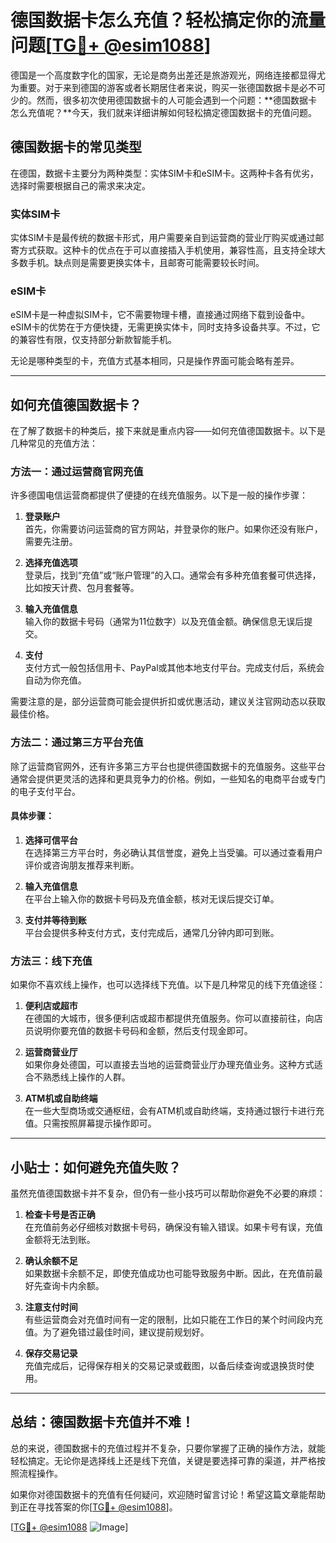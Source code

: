 # 德国数据卡怎么充值？轻松搞定你的流量问题[[TG💪+ @esim1088](https://t.me/s/esim1088)]

德国是一个高度数字化的国家，无论是商务出差还是旅游观光，网络连接都显得尤为重要。对于来到德国的游客或者长期居住者来说，购买一张德国数据卡是必不可少的。然而，很多初次使用德国数据卡的人可能会遇到一个问题：**德国数据卡怎么充值呢？**今天，我们就来详细讲解如何轻松搞定德国数据卡的充值问题。

## 德国数据卡的常见类型

在德国，数据卡主要分为两种类型：实体SIM卡和eSIM卡。这两种卡各有优劣，选择时需要根据自己的需求来决定。

### 实体SIM卡

实体SIM卡是最传统的数据卡形式，用户需要亲自到运营商的营业厅购买或通过邮寄方式获取。这种卡的优点在于可以直接插入手机使用，兼容性高，且支持全球大多数手机。缺点则是需要更换实体卡，且邮寄可能需要较长时间。

### eSIM卡

eSIM卡是一种虚拟SIM卡，它不需要物理卡槽，直接通过网络下载到设备中。eSIM卡的优势在于方便快捷，无需更换实体卡，同时支持多设备共享。不过，它的兼容性有限，仅支持部分新款智能手机。

无论是哪种类型的卡，充值方式基本相同，只是操作界面可能会略有差异。

---

## 如何充值德国数据卡？

在了解了数据卡的种类后，接下来就是重点内容——如何充值德国数据卡。以下是几种常见的充值方法：

### 方法一：通过运营商官网充值

许多德国电信运营商都提供了便捷的在线充值服务。以下是一般的操作步骤：

1. **登录账户**  
   首先，你需要访问运营商的官方网站，并登录你的账户。如果你还没有账户，需要先注册。

2. **选择充值选项**  
   登录后，找到“充值”或“账户管理”的入口。通常会有多种充值套餐可供选择，比如按天计费、包月套餐等。

3. **输入充值信息**  
   输入你的数据卡号码（通常为11位数字）以及充值金额。确保信息无误后提交。

4. **支付**  
   支付方式一般包括信用卡、PayPal或其他本地支付平台。完成支付后，系统会自动为你充值。

需要注意的是，部分运营商可能会提供折扣或优惠活动，建议关注官网动态以获取最佳价格。

### 方法二：通过第三方平台充值

除了运营商官网外，还有许多第三方平台也提供德国数据卡的充值服务。这些平台通常会提供更灵活的选择和更具竞争力的价格。例如，一些知名的电商平台或专门的电子支付平台。

#### 具体步骤：
1. **选择可信平台**  
   在选择第三方平台时，务必确认其信誉度，避免上当受骗。可以通过查看用户评价或咨询朋友推荐来判断。

2. **输入充值信息**  
   在平台上输入你的数据卡号码及充值金额，核对无误后提交订单。

3. **支付并等待到账**  
   平台会提供多种支付方式，支付完成后，通常几分钟内即可到账。

### 方法三：线下充值

如果你不喜欢线上操作，也可以选择线下充值。以下是几种常见的线下充值途径：

1. **便利店或超市**  
   在德国的大城市，很多便利店或超市都提供充值服务。你可以直接前往，向店员说明你要充值的数据卡号码和金额，然后支付现金即可。

2. **运营商营业厅**  
   如果你身处德国，可以直接去当地的运营商营业厅办理充值业务。这种方式适合不熟悉线上操作的人群。

3. **ATM机或自助终端**  
   在一些大型商场或交通枢纽，会有ATM机或自助终端，支持通过银行卡进行充值。只需按照屏幕提示操作即可。

---

## 小贴士：如何避免充值失败？

虽然充值德国数据卡并不复杂，但仍有一些小技巧可以帮助你避免不必要的麻烦：

1. **检查卡号是否正确**  
   在充值前务必仔细核对数据卡号码，确保没有输入错误。如果卡号有误，充值金额将无法到账。

2. **确认余额不足**  
   如果数据卡余额不足，即使充值成功也可能导致服务中断。因此，在充值前最好先查询卡内余额。

3. **注意支付时间**  
   有些运营商会对充值时间有一定的限制，比如只能在工作日的某个时间段内充值。为了避免错过最佳时间，建议提前规划好。

4. **保存交易记录**  
   充值完成后，记得保存相关的交易记录或截图，以备后续查询或退换货时使用。

---

## 总结：德国数据卡充值并不难！

总的来说，德国数据卡的充值过程并不复杂，只要你掌握了正确的操作方法，就能轻松搞定。无论你是选择线上还是线下充值，关键是要选择可靠的渠道，并严格按照流程操作。

如果你对德国数据卡的充值有任何疑问，欢迎随时留言讨论！希望这篇文章能帮助到正在寻找答案的你[[TG💪+ @esim1088](https://t.me/s/esim1088)]。

[[TG💪+ @esim1088](https://t.me/s/esim1088) ![Image](https://i.postimg.cc/4NQfJmqS/Snipaste-2025-05-13-00-14-12.png)]